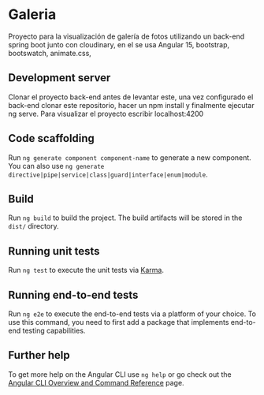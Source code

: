 # Galeria

Proyecto para la visualización de galería de fotos utilizando un back-end spring boot junto con cloudinary, en el se usa Angular 15, bootstrap, bootswatch, animate.css, 

## Development server

Clonar el proyecto back-end antes de levantar este, una vez configurado el back-end clonar este repositorio, hacer un npm install y finalmente ejecutar ng serve. Para visualizar el proyecto escribir localhost:4200

## Code scaffolding

Run `ng generate component component-name` to generate a new component. You can also use `ng generate directive|pipe|service|class|guard|interface|enum|module`.

## Build

Run `ng build` to build the project. The build artifacts will be stored in the `dist/` directory.

## Running unit tests

Run `ng test` to execute the unit tests via [Karma](https://karma-runner.github.io).

## Running end-to-end tests

Run `ng e2e` to execute the end-to-end tests via a platform of your choice. To use this command, you need to first add a package that implements end-to-end testing capabilities.

## Further help

To get more help on the Angular CLI use `ng help` or go check out the [Angular CLI Overview and Command Reference](https://angular.io/cli) page.
